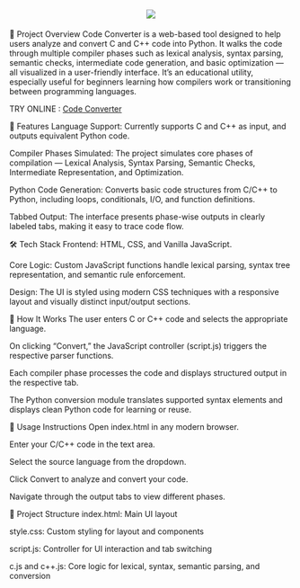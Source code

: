 <h1 align="center">
  <a href="https://git.io/typing-svg">
    <img src="https://readme-typing-svg.herokuapp.com/?lines=Code+Converter!&center=true&size=30">
  </a>
</h1>

📌 Project Overview
Code Converter is a web-based tool designed to help users analyze and convert C and C++ code into Python. It walks the code through multiple compiler phases such as lexical analysis, syntax parsing, semantic checks, intermediate code generation, and basic optimization — all visualized in a user-friendly interface. It’s an educational utility, especially useful for beginners learning how compilers work or transitioning between programming languages.

TRY ONLINE : <a href="https://pariveshnegi.github.io/Code-Converter/"> Code Converter</a>

🧠 Features
Language Support: Currently supports C and C++ as input, and outputs equivalent Python code.

Compiler Phases Simulated: The project simulates core phases of compilation — Lexical Analysis, Syntax Parsing, Semantic Checks, Intermediate Representation, and Optimization.

Python Code Generation: Converts basic code structures from C/C++ to Python, including loops, conditionals, I/O, and function definitions.

Tabbed Output: The interface presents phase-wise outputs in clearly labeled tabs, making it easy to trace code flow.

🛠️ Tech Stack
Frontend: HTML, CSS, and Vanilla JavaScript.

Core Logic: Custom JavaScript functions handle lexical parsing, syntax tree representation, and semantic rule enforcement.

Design: The UI is styled using modern CSS techniques with a responsive layout and visually distinct input/output sections.

🔧 How It Works
The user enters C or C++ code and selects the appropriate language.

On clicking “Convert,” the JavaScript controller (script.js) triggers the respective parser functions.

Each compiler phase processes the code and displays structured output in the respective tab.

The Python conversion module translates supported syntax elements and displays clean Python code for learning or reuse.

🚀 Usage Instructions
Open index.html in any modern browser.

Enter your C/C++ code in the text area.

Select the source language from the dropdown.

Click Convert to analyze and convert your code.

Navigate through the output tabs to view different phases.

📂 Project Structure
index.html: Main UI layout

style.css: Custom styling for layout and components

script.js: Controller for UI interaction and tab switching

c.js and c++.js: Core logic for lexical, syntax, semantic parsing, and conversion
